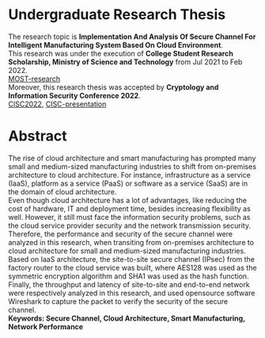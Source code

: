 # Undergraduate Research Thesis
The research topic is **Implementation And Analysis Of Secure Channel For Intelligent Manufacturing System Based On Cloud Environment**.\
This research was under the execution of **College Student Research Scholarship, Ministry of Science and Technology** from Jul 2021 to Feb 2022.\
[MOST-research](most-research.pdf)\
Moreover, this research thesis was accepted by **Cryptology and Information Security Conference 2022**.\
[CISC2022](CISC2022.pdf), [CISC-presentation](CISC-presentation.pdf)

# Abstract
The rise of cloud architecture and smart manufacturing has prompted many small and medium-sized manufacturing industries to shift from on-premises architecture to cloud architecture. For instance, infrastructure as a service (IaaS), platform as a service (PaaS) or software as a service (SaaS) are in the domain of cloud architecture.\
Even though cloud architecture has a lot of advantages, like reducing the cost of hardware, IT and deployment time, besides increasing flexibility as well. However, it still must face the information security problems, such as the cloud service provider security and the network transmission security. Therefore, the performance and security of the secure channel were analyzed in this research, when transiting from on-premises architecture to cloud architecture for small and medium-sized manufacturing industries.\
Based on IaaS architecture, the site-to-site secure channel (IPsec) from the factory router to the cloud service was built, where AES128 was used as the symmetric encryption algorithm and SHA1 was used as the hash function. Finally, the throughput and latency of site-to-site and end-to-end network were respectively analyzed in this research, and used opensource software Wireshark to capture the packet to verify the security of the secure channel.\
**Keywords: Secure Channel, Cloud Architecture, Smart Manufacturing, Network Performance**
